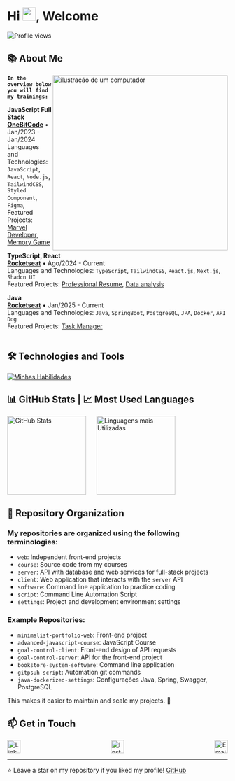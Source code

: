 <!--
<img align="right" height="460em" src="https://raw.githubusercontent.com/gist/Cardosofiles/28069204261546871709030521f32c1c/raw/4d285bd847ba2a4c35443b927987ee9ad54f070d/svg-profile.svg" />
-->

<h1 align="left" margin-top="2em">Hi <img src="https://raw.githubusercontent.com/kaueMarques/kaueMarques/master/hi.gif" height="30px">, Welcome</h1>
<p align="left"> <img src="https://komarev.com/ghpvc/?username=Cardosofiles&color=yellow" alt="Profile views" /> </p>

## 📚 About Me

<!--
- <img src="https://cdn.jsdelivr.net/gh/devicons/devicon/icons/javascript/javascript-original.svg" alt="JavaScript" width="20" height="20" align="center" /> Studying Full Stack JavaScript at OneBitCode
- <img src="https://cdn.jsdelivr.net/gh/devicons/devicon/icons/postgresql/postgresql-original.svg" alt="SQL" width="20" height="20" align="center" /> Studying SQL and databases at OneBitCode
- <img src="https://cdn.jsdelivr.net/gh/devicons/devicon/icons/react/react-original.svg" alt="ReactJS" width="24" height="24" align="center"/> Studying ReactJS at Rocketseat
- <img src="https://cdn.jsdelivr.net/gh/devicons/devicon/icons/nodejs/nodejs-original.svg" alt="Node.js" width="24" height="24" align="center"/> Studying Node.js at Rocketseat
- <img src="https://cdn.jsdelivr.net/gh/devicons/devicon/icons/java/java-original.svg" alt="Java" width="24" height="24" align="center"/> Studying Java at Rocketseat
- UI/UX Modern
-->

<!-- <img align="center" src="https://raw.githubusercontent.com/gist/Cardosofiles/26d425ca45d7ab1408e0add182146bdc/raw/af2b8a499a8b9923152a857b2ddb6e6b4133aafb/githubcard.svg" /> -->

<img src="https://raw.githubusercontent.com/MicaelliMedeiros/micaellimedeiros/master/image/computer-illustration.png" alt="ilustração de um computador" min-width="400px" max-width="400px" width="400px" align="right">

<!-- [<img align="left" height="94px" width="94px" alt="OneBitCode" src="https://comunidade.onebitcode.com/assets/logo-dark-lg-07e31f7f.png"/>](https://comunidade.onebitcode.com/feed) -->

**`In the overview below you will find my trainings:`**

**JavaScript Full Stack** \
[**OneBitCode**](https://onebitcode.com/javascript) • Jan/2023 - Jan/2024 \
Languages ​​and Technologies: `JavaScript`, `React`, `Node.js`, `TailwindCSS`, `Styled Component`, `Figma`,\
Featured Projects: [Marvel Developer](https://marvel-community-client.vercel.app/), [Memory Game](<https://memorygamecardosofiles.netlify.app/)>)
<br/>

<!-- [<img align="left" height="94px" width="94px" alt="Rocketseat" src="https://yt3.ggpht.com/ytc/AKedOLQkXnYChXAHOeBQLzwhk1_BHYgUXs6ITQOakoeNoQ=s900-c-k-c0x00ffffff-no-rj"/>](https://rocketseat.com.br/) -->

**TypeScript, React** \
[**Rocketseat**](https://rocketseat.com.br/) • Ago/2024 - Current \
Languages ​​and Technologies: `TypeScript`, `TailwindCSS`, `React.js`, `Next.js`, `Shadcn UI`\
Featured Projects: [Professional Resume](https://cardosofiles.dev/), [Data analysis](https://finance-analysis-client.vercel.app/)
<br/>

<!-- [<img align="left" height="94px" width="94px" alt="Nubank" src="https://nubank.com.br/images/nu-icon.png?v=2"/>](https://nubank.com.br/) -->

**Java** \
[**Rocketseat**](https://rocketseat.com.br/) • Jan/2025 - Current \
Languages ​​and Technologies: `Java`, `SpringBoot`, `PostgreSQL`, `JPA`, `Docker`, `API Dog` \
Featured Projects: [Task Manager](https://github.com/Cardosofiles/task-manager-server)
<br/>
<br/>

<!-- <p align="left">
  I'm a Systems Analysis and Development student with a passion for technology and software development. I'm working on my path to becoming a Senior Full Stack Developer, focused on modern, scalable, and secure applications. I'm currently studying hard to master the Java ecosystem with Spring Boot on the backend and React + Next.js with TypeScript on the frontend. I'm also very interested in cybersecurity.
</p> -->

<!-- <p align="left">
  🦄 Linguagens: **Coloque as linguagens que você desenvolve.**
</p>

<p align="left">
  💼 Ferramentas: **Coloque as suas ferramentas de trabalho.**
</p>

<p align="left">
  💌 Aqui vai uma mensagem para entrar em contato com você: ⤵️
</p> -->

## 🛠 Technologies and Tools

<!--
![HTML](https://img.shields.io/badge/-HTML-05122A?style=flat&logo=html5)&nbsp;
![CSS](https://img.shields.io/badge/-CSS-05122A?style=flat&logo=css3&logoColor=1572B6)&nbsp;
![JavaScript](https://img.shields.io/badge/-JavaScript-05122A?style=flat&logo=javascript)&nbsp;
![TypeScript](https://img.shields.io/badge/-TypeScript-05122A?style=flat&logo=typescript)&nbsp;
![React](https://img.shields.io/badge/-React-05122A?style=flat&logo=react)&nbsp;
![Zustand](https://img.shields.io/badge/-Zustand-05122A?style=flat&logo=zustand&logoColor=FFFFFF)&nbsp;
![Next.js](https://img.shields.io/badge/-Next.js-05122A?style=flat&logo=next.js)&nbsp;
![Tailwind CSS](https://img.shields.io/badge/-Tailwind%20CSS-05122A?style=flat&logo=tailwind-css)&nbsp;
![Styled Components](https://img.shields.io/badge/-Styled%20Components-05122A?style=flat&logo=styled-components)&nbsp;
![Node.js](https://img.shields.io/badge/-Node.js-05122A?style=flat&logo=node.js)&nbsp;
![MongoDB](https://img.shields.io/badge/-MongoDB-05122A?style=flat&logo=mongodb)&nbsp;
![SQLite](https://img.shields.io/badge/-SQLite-05122A?style=flat&logo=sqlite)&nbsp;
![PostgreSQL](https://img.shields.io/badge/-PostgreSQL-05122A?style=flat&logo=postgresql)&nbsp;
![Prisma](https://img.shields.io/badge/-Prisma-05122A?style=flat&logo=prisma)&nbsp;
![Drizzle](https://img.shields.io/badge/-Drizzle-05122A?style=flat&logo=drizzle-orm)&nbsp;
![Git](https://img.shields.io/badge/-Git-05122A?style=flat&logo=git)&nbsp;
![GitHub](https://img.shields.io/badge/-GitHub-05122A?style=flat&logo=github)&nbsp;
![Figma](https://img.shields.io/badge/-Figma-05122A?style=flat&logo=figma)&nbsp;
![Docker](https://img.shields.io/badge/-Docker-05122A?style=flat&logo=docker)&nbsp;
![Vitest](https://img.shields.io/badge/-Vitest-05122A?style=flat&logo=vitest)&nbsp;
![Cypress](https://img.shields.io/badge/-Cypress-05122A?style=flat&logo=cypress)&nbsp;
![Java](https://img.shields.io/badge/-Java-05122A?style=flat&logo=openjdk)&nbsp;
![Spring Boot](https://img.shields.io/badge/-Spring_Boot-05122A?style=flat&logo=springboot)&nbsp;
-->

[![Minhas Habilidades](https://skillicons.dev/icons?i=tailwind,materialui,js,ts,java,spring,maven,nextjs,react,redux,nodejs,bun,prisma,express,mongodb,mysql,postgres,cypress,vitest,git,github,gitlab,postman,docker,idea,vscode,figma,linux,windows&theme=light)](https://skillicons.dev#gh-dark-mode-only)

<!--
![Shadcn UI](https://img.shields.io/badge/-Shadcn%20UI-05122A?style=flat&logo=shadcn-ui)&nbsp;
![Radix UI](https://img.shields.io/badge/-Radix%20UI-05122A?style=flat&logo=radix-ui)&nbsp;
![Visual Studio Code](https://img.shields.io/badge/-Visual%20Studio%20Code-05122A?style=flat&logo=visual-studio-code&logoColor=007ACC)&nbsp;
![ChatGPT](https://img.shields.io/badge/-ChatGPT-05122A?style=flat&logo=openai)&nbsp;
![Acenternity UI](https://img.shields.io/badge/-Acenternity%20UI-05122A?style=flat&logo=ui-design)&nbsp;
![IntelliJ IDEA](https://img.shields.io/badge/-IntelliJ%20IDEA-05122A?style=flat&logo=intellij-idea&logoColor=FF6C37)&nbsp;
-->

<!--

## 🧰 Pacote Office
![Word](https://img.shields.io/badge/-Microsoft%20Word-05122A?style=flat&logo=microsoft-word)&nbsp;
![Excel](https://img.shields.io/badge/-Microsoft%20Excel-05122A?style=flat&logo=microsoft-excel)&nbsp;
![PowerPoint](https://img.shields.io/badge/-Microsoft%20PowerPoint-05122A?style=flat&logo=microsoft-powerpoint)&nbsp;


## 🌟 Soft Skills

- Adaptabilidade                - Flexibilidade
- Cascata (método ágil)          - Gestão de Tempo
- Comunicação Eficaz             - Paciência
- Eficiência                    - Persuasão
- Empatia                       - Raciocínio Lógico
- Rapidez                       - Resiliência
- Scrum (método ágil)            - Trabalho em equipe

-->

## 📊 GitHub Stats | 📈 Most Used Languages

<div style="display: flex; flex-direction: row; align-items: center; gap: 1.5rem">
  <img height="180em" src="https://github-readme-stats.vercel.app/api?username=cardosofiles&show_icons=true&theme=radical&card_width=300&hide_title=true" alt="GitHub Stats">
  <img height="180em" src="https://github-readme-stats.vercel.app/api/top-langs/?username=cardosofiles&layout=compact&theme=radical&card_width=300" alt="Linguagens mais Utilizadas">
</div>

## 📁 Repository Organization

### My repositories are organized using the following terminologies:

- `web`: Independent front-end projects
- `course`: Source code from my courses
- `server`: API with database and web services for full-stack projects
- `client`: Web application that interacts with the `server` API
- `software`: Command line application to practice coding
- `script`: Command Line Automation Script
- `settings`: Project and development environment settings

### Example Repositories:

- `minimalist-portfolio-web`: Front-end project
- `advanced-javascript-course`: JavaScript Course
- `goal-control-client`: Front-end design of API requests
- `goal-control-server`: API for the front-end project
- `bookstore-system-software`: Command line application
- `gitpsuh-script`: Automation git commands
- `java-dockerized-settings`: Configurações Java, Spring, Swagger, PostgreSQL

This makes it easier to maintain and scale my projects. 🚀

## 📫 Get in Touch

<div style="display: flex; flex-direction: row; align-items: center; gap: 20px; justify-content: space-between;">

  <a href="https://www.linkedin.com/in/joão-batista-2b0442268" target="_blank">
      <img src="https://cdn.jsdelivr.net/gh/devicons/devicon/icons/linkedin/linkedin-original.svg" alt="LinkedIn" width="30" height="30"/>
  </a>
  
  <a href="https://www.instagram.com/joaobaatissta/" target="_blank">
      <img src="https://upload.wikimedia.org/wikipedia/commons/thumb/e/e7/Instagram_logo_2016.svg/2048px-Instagram_logo_2016.svg.png" alt="Instagram" width="30" height="30"/>
  </a>
  
  <a href="mailto:cardosofiles@outlook.com" target="_blank">
      <img src="https://cdn.worldvectorlogo.com/logos/outlook-icon.svg" alt="Email" width="30" height="30"/>
  </a>

</div>

---

⭐️ Leave a star on my repository if you liked my profile! [GitHub](https://github.com/Cardosofiles?tab=repositories)
